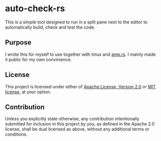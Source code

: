 # auto-check-rs

This is a simple tool designed to run in a split pane next to the editor to automatically build, check and test the code.

## Purpose

I wrote this for myself to use together with tmux and [amp.rs](https://amp.rs). I mainly made it public for my own convinience.

## License

This project is licensed under either of [Apache License, Version
2.0](LICENSE-APACHE) or [MIT license](LICENSE-MIT), at your option.

## Contribution

Unless you explicitly state otherwise, any contribution intentionally submitted
for inclusion in this project by you, as defined in the Apache 2.0 license,
shall be dual licensed as above, without any additional terms or conditions.

